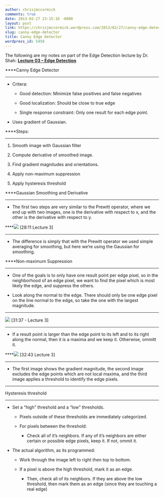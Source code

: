 ```yaml
---
author: chrisjmccormick
comments: true
date: 2013-02-27 23:15:16 -0800
layout: post
link: https://chrisjmccormick.wordpress.com/2013/02/27/canny-edge-detector/
slug: canny-edge-detector
title: Canny Edge Detector
wordpress_id: 5458
---
```


The following are my notes on part of the Edge Detection lecture by Dr. Shah: **[Lecture 03 – Edge Detection](http://www.youtube.com/watch?v=lC-IrZsdTrw)**

****Canny Edge Detector
****



	
  * Critera:

	
    * Good detection: Minimize false positives and false negatives

	
    * Good localization: Should be close to true edge

	
    * Single response constraint: Only one result for each edge point.




	
  * Uses gradient of Gaussian.


****Steps:
****



	
  1. Smooth image with Gaussian filter

	
  2. Compute derivative of smoothed image.

	
  3. Find gradient magnitudes and orientations.

	
  4. Apply non-maximum suppression

	
  5. Apply hysteresis threshold


****Gaussian Smoothing and Derivative
****



	
  * The first two steps are very similar to the Prewitt operator, where we end up with two images, one is the derivative with respect to x, and the other is the derivative with respect to y.


****![](https://lh4.googleusercontent.com/sQ33npRYYBlzAKVwW3d3srhkIo_3g5CfWLlPkLvC9WDCVWf1I1gjFkN8HpeQkcLEcs9oc6x74UHf1R7tXuBLRamRIeq1jibwGfHCM_RsODv7xdKiKeOajFSL)
[28:11 Lecture 3]
****



	
  * The difference is simply that with the Prewitt operator we used simple averaging for smoothing, but here we’re using the Gaussian for smoothing.


****Non-maximum Suppression
****



	
  * One of the goals is to only have one result point per edge pixel, so in the neighborhood of an edge pixel, we want to find the pixel which is most likely the edge, and suppress the others.

	
  * Look along the normal to the edge. There should only be one edge pixel on the line normal to the edge, so take the one with the largest magnitude.


****
![](https://lh6.googleusercontent.com/331S0kKaTb8BOu6cZlCWtGDd0dJxMeVAxiGBy7rT1-Kyfi9H19QyXx_p5mHuvDgh69_unhR81FHVg9MCHzvYzR7DzE6vELYfDCv7Vvj-uMzmev0zZUhDb3Xd)
[31:37 - Lecture 3]

****



	
  * If a result point is larger than the edge point to its left and to its right along the normal, then it is a maxima and we keep it. Otherwise, ommitt it.


****![](https://lh5.googleusercontent.com/hk6vMKjjxeE7YX2HlRWPVpsN9-WE53WYCFrJg4xy4YLqcUsl55UlKpKhGpQ4xiAvJgZIVfXKAmjTZnbX_pDIt3DuMHIXrNFIzcOQfMsap1eDOTfVEO2oS5yz)
[32:43 Lecture 3]
****



	
  * The first image shows the gradient magnitude, the second image excludes the edge points which are not local maxima, and the third image applies a threshold to identify the edge pixels.


****
Hysteresis threshold
****



	
  * Set a “high” threshold and a “low” thresholds.

	
    * Pixels outside of these thresholds are immediately categorized.

	
    * For pixels between the threshold:

	
      * Check all of it’s neighbors. If any of it’s neighbors are either certain or possible edge pixels, keep it. If not, ommit it.









	
  * The actual algorithm, as its programmed:

	
    * Work through the image left to right then top to bottom.

	
    * If a pixel is above the high threshold, mark it as an edge.

	
      * Then, check all of its neighbors. If they are above the low threshold, then mark them as an edge (since they are touching a real edge)









